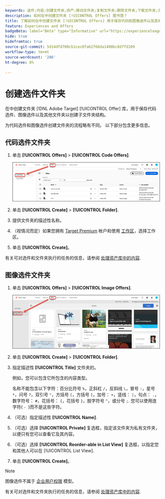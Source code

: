 ```yaml
---
keywords: 选件;内容;创建文件夹;资产;移动文件夹;复制文件夹;删除文件夹;下载文件夹;文件夹
description: 如何在中创建文件夹 [!UICONTROL Offers] 图书馆？
title: 了解如何在中创建文件夹 [!UICONTROL Offers] 用于保存代码和图像选件以及其他文件夹的库。
feature: Experiences and Offers
badgeBeta: label="Beta" type="Informative" url="https://experienceleague.adobe.com/docs/target/using/introduction/intro.html#beta newtab=true" tooltip=" [!DNL Adobe Target] 中有哪些 Beta 功能。"
hide: true
hidefromtoc: true
source-git-commit: 5d14dfd700cb1cec0fa62f66da1400bc8d7fd109
workflow-type: tm+mt
source-wordcount: '286'
ht-degree: 8%

---
```


# 创建选件文件夹

在中创建文件夹 [!DNL Adobe Target] [!UICONTROL Offer] 库，用于保存代码选件、图像选件以及其他文件夹以创建子文件夹结构。

为代码选件和图像选件创建文件夹的流程略有不同。 以下部分包含更多信息。

## 代码选件文件夹

1. 单击 **[!UICONTROL Offers]** > **[!UICONTROL Code Offers]**.

   ![“代码选件”选项卡](/help/main/c-experiences/c-manage-content/assets/code-offers-tab-new.png)

1. 单击 **[!UICONTROL Create]** > **[!UICONTROL Folder]**.

1. 提供文件夹的描述性名称。

1. （视情况而定）如果您拥有 [Target Premium](/help/main/c-intro/intro.md#premium) 帐户和使用 [工作区](/help/main/administrating-target/c-user-management/property-channel/properties-overview.md##section_B82EB409B67C4D9D9D20CE30E48DB1DC)，选择工作区。

1. 单击 **[!UICONTROL Create]**。

有关可对选件和文件夹执行的任务的信息，请参阅 [处理资产库中的内容](/help/main/c-experiences/c-manage-content/assets-working.md).

## 图像选件文件夹

1. 单击 **[!UICONTROL Offers]** > **[!UICONTROL Image Offers]**.

   ![“图像选件”选项卡](/help/main/c-experiences/c-manage-content/assets/image-offers-tab-new.png)

1. 单击 **[!UICONTROL Create]** > **[!UICONTROL Folder]**.
1. 指定描述性 **[!UICONTROL Title]** 文件夹的。

   例如，您可以包含它所包含的内容类型。

   名称不能包含以下字符：百分比符号 `%`，正斜杠 `/`，反斜线 `\`，冒号 `:`，星号 `*`，问号 `?`，双引号 `"`，方括号 `[`，方括号 `]`，加号： `+`，竖线： `|`，句点： `.`，数字符号： `#`，花括号： `{`，花括号 `}`，脱字符号 `^`，或分号 `;`. 您可以使用连字符( `- `)而不是这些字符。

1. （可选）指定描述性 **[!UICONTROL Name]**.
1. （可选）选择 **[!UICONTROL Private]** 复选框，指定该文件夹为私有文件夹，以便只有您可以查看它及其内容。

1. （可选）选择 **[!UICONTROL Reorder-able in List View]** 复选框，以指定您和其他人可以在 [!UICONTROL List View].

1. 单击 **[!UICONTROL Create]**。

>[!NOTE]
>
>图像选件不属于 [企业用户权限](/help/main/administrating-target/c-user-management/property-channel/property-channel.md) 模型。

有关可对选件和文件夹执行的任务的信息，请参阅 [处理资产库中的内容](/help/main/c-experiences/c-manage-content/assets-working.md).